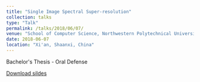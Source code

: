 ```yaml
---
title: "Single Image Spectral Super-resolution"
collection: talks
type: "Talk"
permalink: /talks/2018/06/07/
venue: "School of Computer Science, Northwestern Polytechnical University"
date: 2018-06-07
location: "Xi'an, Shaanxi, China"
---
```


Bachelor's Thesis - Oral Defense  

[Download sildes](/files/Talk-2018-06-07.pdf)  

<script async class="speakerdeck-embed" data-id="c1b34f6afa14420d8b66b3c9fe363fe6" data-ratio="1.33333333333333" src="//speakerdeck.com/assets/embed.js"></script>  